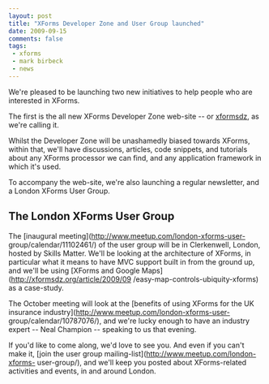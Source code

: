 ```yaml
---
layout: post
title: "XForms Developer Zone and User Group launched"
date: 2009-09-15
comments: false
tags:
 - xforms
 - mark birbeck
 - news
---
```

We're pleased to be launching two new initiatives to help people who are
interested in XForms.

<!-- more -->

  
The first is the all new XForms Developer Zone web-site -- or
[xformsdz](http://xformsdz.org), as we're calling it.

  
Whilst the Developer Zone will be unashamedly biased towards XForms, within
that, we'll have discussions, articles, code snippets, and tutorials about any
XForms processor we can find, and any application framework in which it's
used.

  
To accompany the web-site, we're also launching a regular newsletter, and a
London XForms User Group.

  

## The London XForms User Group

  
  
The [inaugural meeting](http://www.meetup.com/london-xforms-user-
group/calendar/11102461/) of the user group will be in Clerkenwell, London,
hosted by Skills Matter. We'll be looking at the architecture of XForms, in
particular what it means to have MVC support built in from the ground up, and
we'll be using [XForms and Google Maps](http://xformsdz.org/article/2009/09
/easy-map-controls-ubiquity-xforms) as a case-study.

  
The October meeting will look at the [benefits of using XForms for the UK
insurance industry](http://www.meetup.com/london-xforms-user-
group/calendar/10787076/), and we're lucky enough to have an industry expert
-- Neal Champion -- speaking to us that evening.

  
If you'd like to come along, we'd love to see you. And even if you can't make
it, [join the user group mailing-list](http://www.meetup.com/london-xforms-
user-group/), and we'll keep you posted about XForms-related activities and
events, in and around London.

